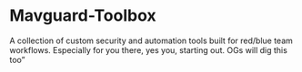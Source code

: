 # Mavguard-Toolbox
A collection of custom security and automation tools built for red/blue team workflows. Especially for you there, yes you, starting out. OGs will dig this too”
